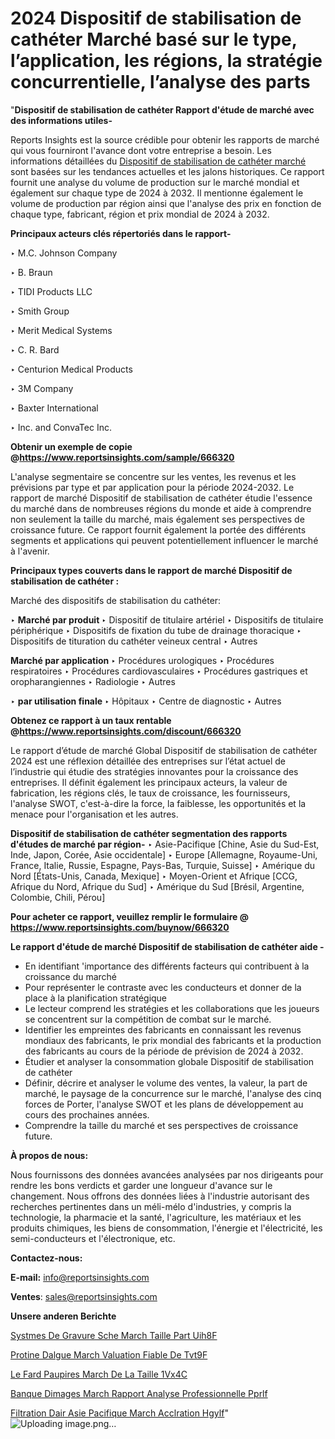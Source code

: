 # 2024 Dispositif de stabilisation de cathéter Marché basé sur le type, l’application, les régions, la stratégie concurrentielle, l’analyse des parts

"<strong>Dispositif de stabilisation de cathéter Rapport d'étude de marché avec des informations utiles-</strong>

Reports Insights est la source crédible pour obtenir les rapports de marché qui vous fourniront l'avance dont votre entreprise a besoin. Les informations détaillées du <a href=https://www.reportsinsights.com/sample/666320>Dispositif de stabilisation de cathéter marché</a> sont basées sur les tendances actuelles et les jalons historiques. Ce rapport fournit une analyse du volume de production sur le marché mondial et également sur chaque type de 2024 à 2032. Il mentionne également le volume de production par région ainsi que l'analyse des prix en fonction de chaque type, fabricant, région et prix mondial de 2024 à 2032.

<b>Principaux acteurs clés répertoriés dans le rapport-</b>

‣ M.C. Johnson Company

‣ B. Braun

‣ TIDI Products LLC

‣ Smith Group

‣ Merit Medical Systems

‣ C. R. Bard

‣ Centurion Medical Products

‣ 3M Company

‣ Baxter International

‣ Inc. and ConvaTec Inc.

<strong><b>Obtenir un exemple de copie @</b></strong><a href=https://www.reportsinsights.com/sample/666320><strong><b>https://www.reportsinsights.com/sample/666320</b></strong></a>

L'analyse segmentaire se concentre sur les ventes, les revenus et les prévisions par type et par application pour la période 2024-2032. Le rapport de marché Dispositif de stabilisation de cathéter étudie l'essence du marché dans de nombreuses régions du monde et aide à comprendre non seulement la taille du marché, mais également ses perspectives de croissance future. Ce rapport fournit également la portée des différents segments et applications qui peuvent potentiellement influencer le marché à l'avenir.

<strong>Principaux types couverts dans le rapport de marché Dispositif de stabilisation de cathéter :</strong>

Marché des dispositifs de stabilisation du cathéter:

‣  <strong> Marché par produit </strong>
‣ Dispositif de titulaire artériel
‣ Dispositifs de titulaire périphérique
‣ Dispositifs de fixation du tube de drainage thoracique
‣ Dispositifs de tituration du cathéter veineux central
‣ Autres

<strong>Marché par application </strong>
‣ Procédures urologiques
‣ Procédures respiratoires
‣ Procédures cardiovasculaires
‣ Procédures gastriques et oropharangiennes
‣ Radiologie
‣ Autres

‣  <strong> par utilisation finale </strong>
‣ Hôpitaux
‣ Centre de diagnostic
‣ Autres

<strong><b>Obtenez ce rapport à un taux rentable @</b></strong><a href=https://www.reportsinsights.com/discount/666320><strong><b>https://www.reportsinsights.com/discount/666320</b></strong></a>

Le rapport d’étude de marché Global Dispositif de stabilisation de cathéter 2024 est une réflexion détaillée des entreprises sur l’état actuel de l’industrie qui étudie des stratégies innovantes pour la croissance des entreprises. Il définit également les principaux acteurs, la valeur de fabrication, les régions clés, le taux de croissance, les fournisseurs, l'analyse SWOT, c'est-à-dire la force, la faiblesse, les opportunités et la menace pour l'organisation et les autres.

<strong>Dispositif de stabilisation de cathéter segmentation des rapports d'études de marché par région-</strong>
‣ Asie-Pacifique [Chine, Asie du Sud-Est, Inde, Japon, Corée, Asie occidentale]
‣ Europe [Allemagne, Royaume-Uni, France, Italie, Russie, Espagne, Pays-Bas, Turquie, Suisse]
‣ Amérique du Nord [États-Unis, Canada, Mexique]
‣ Moyen-Orient et Afrique [CCG, Afrique du Nord, Afrique du Sud]
‣ Amérique du Sud [Brésil, Argentine, Colombie, Chili, Pérou]

<strong>Pour acheter ce rapport, veuillez remplir le formulaire @   <a href=https://www.reportsinsights.com/buynow/666320>https://www.reportsinsights.com/buynow/666320</a></strong>

<strong>Le rapport d'étude de marché Dispositif de stabilisation de cathéter aide -</strong>
<ul>
  <li>En identifiant 'importance des différents facteurs qui contribuent à la croissance du marché</li>
  <li>Pour représenter le contraste avec les conducteurs et donner de la place à la planification stratégique</li>
  <li>Le lecteur comprend les stratégies et les collaborations que les joueurs se concentrent sur la compétition de combat sur le marché.</li>
  <li>Identifier les empreintes des fabricants en connaissant les revenus mondiaux des fabricants, le prix mondial des fabricants et la production des fabricants au cours de la période de prévision de 2024 à 2032.</li>
  <li>Étudier et analyser la consommation globale Dispositif de stabilisation de cathéter</li>
  <li>Définir, décrire et analyser le volume des ventes, la valeur, la part de marché, le paysage de la concurrence sur le marché, l'analyse des cinq forces de Porter, l'analyse SWOT et les plans de développement au cours des prochaines années.</li>
  <li>Comprendre la taille du marché et ses perspectives de croissance future.</li>
</ul>
<strong>À propos de nous:</strong>

Nous fournissons des données avancées analysées par nos dirigeants pour rendre les bons verdicts et garder une longueur d'avance sur le changement. Nous offrons des données liées à l'industrie autorisant des recherches pertinentes dans un méli-mélo d'industries, y compris la technologie, la pharmacie et la santé, l'agriculture, les matériaux et les produits chimiques, les biens de consommation, l'énergie et l'électricité, les semi-conducteurs et l'électronique, etc.

<strong>Contactez-nous:</strong>

<strong>E-mail:</strong> <a href=mailto:info@reportsinsights.com>info@reportsinsights.com</a>

<strong>Ventes</strong>: <a href=mailto:sales@reportsinsights.com>sales@reportsinsights.com</a>

<strong>Unsere anderen Berichte</strong>

<a href=https://www.linkedin.com/pulse/syst%C3%A8mes-de-gravure-s%C3%A8che-march%C3%A9-taille-part-uih8f/>Systmes De Gravure Sche March Taille Part Uih8F</a>

<a href=https://www.linkedin.com/pulse/prot%C3%A9ine-dalgue-march%C3%A9-%C3%A9valuation-fiable-de-tvt9f/>Protine Dalgue March Valuation Fiable De Tvt9F</a>

<a href=https://www.linkedin.com/pulse/le-fard-%C3%A0-paupi%C3%A8res-march%C3%A9-de-la-taille-1vx4c/>Le Fard  Paupires March De La Taille 1Vx4C</a>

<a href=https://www.linkedin.com/pulse/banque-dimages-march%C3%A9-rapport-analyse-professionnelle-pprlf/>Banque Dimages March Rapport Analyse Professionnelle Pprlf</a>

<a href=https://www.linkedin.com/pulse/filtration-dair-asie-pacifique-march%C3%A9-acc%C3%A9l%C3%A9ration-hgylf/>Filtration Dair Asie Pacifique March Acclration Hgylf</a>"
![Uploading image.png…]()
